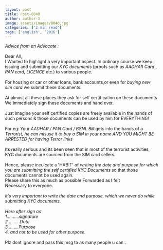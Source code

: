 ```yaml
---
layout: post
title: Post-0040
author: author-3
image: assets/images/0040.jpg
categories: ['2 min read']
tags: ['english', '2016']
---
```

*Advice from an Advocate :*  <br>
   <br>
 Dear All,  <br>
 I Wanted to highlight a very important aspect. In ordinary course we keep issuing and submitting our *KYC documents* (proofs such as *AADHAR Card* , *PAN card*,  *LICENCE* etc.) to various people.  <br>
   <br>
 For housing or car or other loans, bank accounts,or even for _buying new sim card_ we submit these documents.  <br>
   <br>
 At almost all these places they ask for self certification on these documents. We immediately sign those documents and hand over.  <br>
   <br>
 Just imagine your self certified copies are freely available in the hands of such persons & those documents can be used by him for EVERYTHING!  <br>
   <br>
 For eg: Your *AADHAR / PAN Card / BSNL Bill* gets into the hands of a *Terrorist, he can misuse it to buy a SIM in your name AND YOU MIGHT BE ARRESTED for having Terror links*  <br>
   <br>
 Its really serious and its been seen that in most of the terrorist activities, KYC documents are sourced from the SIM card sellers.  <br>
   <br>
 Hence, please inculcate a 'HABIT' of *writing the date and purpose for which you are submitting the self certified KYC Documents* so that those documents cannot be used again.  <br>
 Please share this as much as possible Forwarded as I felt  <br>
 Necessary to everyone.  <br>
   <br>
 *it's very important to write the date and purpose, which we never do while submitting KYC documents.*  <br>
   <br>
 *Here after sign as  <br>
 1..........signature  <br>
 2..........Date  <br>
 3.........Purpose  <br>
 4. and not to be used for other purpose.*  <br>
   <br>
 Plz dont ignore and pass this msg to as many people u can..